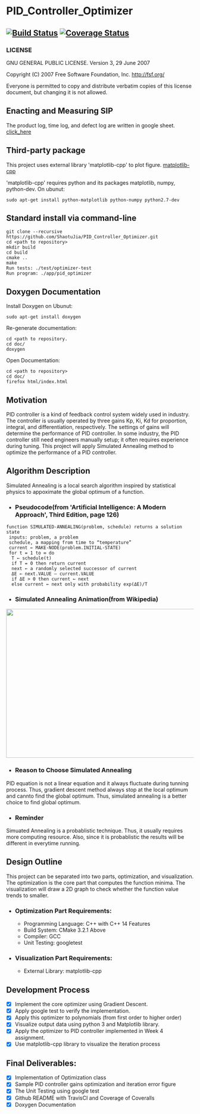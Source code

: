 # PID_Controller_Optimizer
[![Build Status](https://travis-ci.org/ShaotuJia/PID_Controller_Optimizer.svg?branch=master)](https://travis-ci.org/ShaotuJia/PID_Controller_Optimizer)
[![Coverage Status](https://coveralls.io/repos/github/ShaotuJia/PID_Controller_Optimizer/badge.svg?branch=master)](https://coveralls.io/github/ShaotuJia/PID_Controller_Optimizer?branch=master)
---
### LICENSE 
GNU GENERAL PUBLIC LICENSE. Version 3, 29 June 2007

Copyright (C) 2007 Free Software Foundation, Inc. <http://fsf.org/>

Everyone is permitted to copy and distribute verbatim copies of this license document, but changing it is not allowed.

## Enacting and Measuring SIP
The product log, time log, and defect log are written in google sheet. [click_here](https://docs.google.com/spreadsheets/d/1u9WEmkIhlhbIRRlmwj4HqYvlbm0llhUNIEqe1h8LvHQ/edit?usp=sharing)


## Third-party package
This project uses external library 'matplotlib-cpp' to plot figure. [matplotlib-cpp](https://github.com/lava/matplotlib-cpp)

'matplotlib-cpp' requires python and its packages matplotlib, numpy, python-dev. On ubunut:
```
sudo apt-get install python-matplotlib python-numpy python2.7-dev
```

## Standard install via command-line
```
git clone --recursive https://github.com/ShaotuJia/PID_Controller_Optimizer.git
cd <path to repository>
mkdir build
cd build
cmake ..
make
Run tests: ./test/optimizer-test
Run program: ./app/pid_optimizer
```
## Doxygen Documentation
Install Doxygen on Ubunut:
```
sudo apt-get install doxygen
```
Re-generate documentation:
```
cd <path to repository.
cd doc/
doxygen
```
Open Documentation:
```
cd <path to repository>
cd doc/
firefox html/index.html
```

## Motivation

PID controller is a kind of feedback control system widely used in industry. The controller is usually operated by three gains Kp, Ki, Kd for proportion, integral, and differentiation, respectively. The settings of gains will determine the performance of PID controller. In some industry, the PID controller still need engineers manually setup; it often requires experience during tuning. This project will apply Simulated Annealing method to optimize the performance of a PID controller. 

## Algorithm Description

 Simulated Annealing is a local search algorithm inspired by statistical physics to appoximate the global optimum of a function. 
 - ### Pseudocode(from 'Artificial Intelligence: A Modern Approach', Third Edition, page 126)
 ```
 function SIMULATED-ANNEALING(problem, schedule) returns a solution state
  inputs: problem, a problem
  schedule, a mapping from time to “temperature”
  current ← MAKE-NODE(problem.INITIAL-STATE)
  for t = 1 to ∞ do
   T ← schedule(t)
   if T = 0 then return current
   next ← a randomly selected successor of current
   ΔE ← next.VALUE – current.VALUE
   if ΔE > 0 then current ← next
   else current ← next only with probability exp(ΔE)/T
```
- ### Simulated Annealing Animation(from Wikipedia)
<img src="https://upload.wikimedia.org/wikipedia/commons/d/d5/Hill_Climbing_with_Simulated_Annealing.gif" width=800 height=400>

- ### Reason to Choose Simulated Annealing
PID equation is not a linear equation and it always fluctuate during tunning process. Thus, gradient descent method always stop at the local optimum and cannto find the global optimum. Thus, simulated annealing is a better choice to find global optimum.

- ### Reminder
Simuated Annealing is a probablistic technique. Thus, it usually requires more computing resource. Also, since it is probablistic the results will be different in everytime running. 

## Design Outline
This project can be separated into two parts, optimization, and visualization. The optimization is the core part that computes the function minima. The visualization will draw a 2D graph to check whether the function value trends to smaller.
* ### Optimization Part Requirements:
  * Programming Language: C++ with C++ 14 Features
  * Build System: CMake 3.2.1 Above
  * Compiler: GCC
  * Unit Testing: googletest
* ### Visualization Part Requirements:
  * External Library: matplotlib-cpp 

## Development Process
- [x] Implement the core optimizer using Gradient Descent. 
- [x] Apply google test to verify the implementation.
- [x] Apply this optimizer to polynomials (from first order to higher order)
- [x] Visualize output data using python 3 and Matplotlib library. 
- [x] Apply the optimizer to PID controller implemented in Week 4 assignment. 
- [x] Use matplotlib-cpp library to visualize the iteration process

## Final Deliverables:
- [x] Implementation of Optimization class
- [x] Sample PID controller gains optimization and iteration error figure
- [x] The Unit Testing using google test
- [x] Github README with TravisCI and Coverage of Coveralls
- [x] Doxygen Documentation

